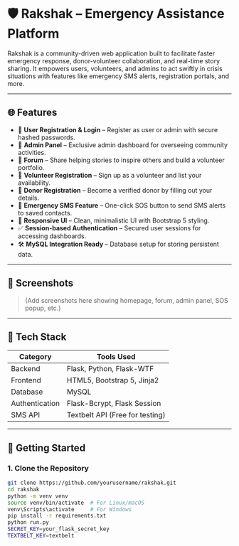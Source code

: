 # 🛡️ Rakshak – Emergency Assistance Platform

Rakshak is a community-driven web application built to facilitate faster emergency response, donor-volunteer collaboration, and real-time story sharing. It empowers users, volunteers, and admins to act swiftly in crisis situations with features like emergency SMS alerts, registration portals, and more.

---

## 🌐 Features

- 🧾 **User Registration & Login** – Register as user or admin with secure hashed passwords.
- 🔐 **Admin Panel** – Exclusive admin dashboard for overseeing community activities.
- 📢 **Forum** – Share helping stories to inspire others and build a volunteer portfolio.
- 🤝 **Volunteer Registration** – Sign up as a volunteer and list your availability.
- 🎁 **Donor Registration** – Become a verified donor by filling out your details.
- 🚨 **Emergency SMS Feature** – One-click SOS button to send SMS alerts to saved contacts.
- 🎨 **Responsive UI** – Clean, minimalistic UI with Bootstrap 5 styling.
- ✅ **Session-based Authentication** – Secured user sessions for accessing dashboards.
- 🛠️ **MySQL Integration Ready** – Database setup for storing persistent data.

---

## 📸 Screenshots

> (Add screenshots here showing homepage, forum, admin panel, SOS popup, etc.)

---

## 🚀 Tech Stack

| Category         | Tools Used                      |
|------------------|----------------------------------|
| Backend          | Flask, Python, Flask-WTF         |
| Frontend         | HTML5, Bootstrap 5, Jinja2       |
| Database         | MySQL                            |
| Authentication   | Flask-Bcrypt, Flask Session      |
| SMS API          | Textbelt API (Free for testing)  |

---

## 🏁 Getting Started

### 1. Clone the Repository

```bash
git clone https://github.com/yourusername/rakshak.git
cd rakshak
python -m venv venv
source venv/bin/activate  # For Linux/macOS
venv\Scripts\activate     # For Windows
pip install -r requirements.txt
python run.py
SECRET_KEY=your_flask_secret_key
TEXTBELT_KEY=textbelt
```
